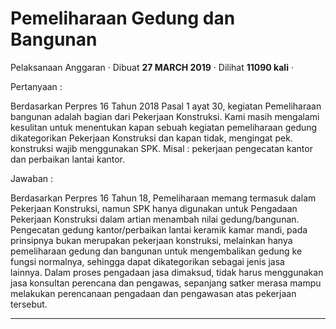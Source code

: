 Pemeliharaan Gedung dan Bangunan
================================

Pelaksanaan Anggaran · Dibuat **27 MARCH 2019** · Dilihat **11090 kali** ·

Pertanyaan :

Berdasarkan Perpres 16 Tahun 2018 Pasal 1 ayat 30, kegiatan Pemeliharaan bangunan adalah bagian dari Pekerjaan Konstruksi. Kami masih mengalami kesulitan untuk menentukan kapan sebuah kegiatan pemeliharaan gedung dikategorikan Pekerjaan Konstruksi dan kapan tidak, mengingat pek. konstruksi wajib menggunakan SPK. Misal : pekerjaan pengecatan kantor dan perbaikan lantai kantor.

Jawaban :

Berdasarkan Perpres 16 Tahun 18, Pemeliharaan memang termasuk dalam Pekerjaan Konstruksi, namun SPK hanya digunakan untuk Pengadaan Pekerjaan Konstruksi dalam artian menambah nilai gedung/bangunan. Pengecatan gedung kantor/perbaikan lantai keramik kamar mandi, pada prinsipnya bukan merupakan pekerjaan konstruksi, melainkan hanya pemeliharaan gedung dan bangunan untuk mengembalikan gedung ke fungsi normalnya, sehingga dapat dikategorikan sebagai jenis jasa lainnya. Dalam proses pengadaan jasa dimaksud, tidak harus menggunakan jasa konsultan perencana dan pengawas, sepanjang satker merasa mampu melakukan perencanaan pengadaan dan pengawasan atas pekerjaan tersebut.

  
  
  

* * *
